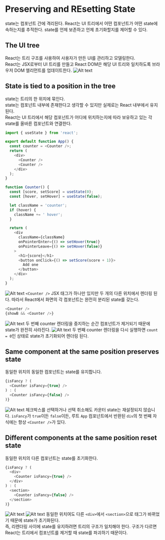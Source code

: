 # Preserving and REsetting State
state는 컴포넌트 간에 격리된다. React는 UI 트리에서 어떤 컴포넌트가 어떤 state에 속하는지를 추적한다. state를 언제 보존하고 언제 초기화할지를 제어할 수 있다.  

## The UI tree
React는 트리 구조를 사용하여 사용자가 만든 UI를 관리하고 모델링한다.  
React는 JSX로부터 UI 트리를 만들고 React DOM은 해당 UI 트리와 일치하도록 브라우저 DOM 엘리먼트를 업데이트한다.
![Alt text](./image/PreservingAndREsettingState1.png)

## State is tied to a position in the tree
state는 트리의 한 위치에 묶인다.  
state는 컴포넌트 내부에 존재한다고 생각할 수 있지만 실제로는 React 내부에서 유지된다.  
React는 UI 트리에서 해당 컴포넌트가 어디에 위치하는지에 따라 보유하고 있는 각 state를 올바른 컴포넌트와 연결한다.

```js
import { useState } from 'react';

export default function App() {
  const counter = <Counter />;
  return (
    <div>
      <Counter />
      <Counter />
    </div>
  );
}

function Counter() {
  const [score, setScore] = useState(0);
  const [hover, setHover] = useState(false);

  let className = 'counter';
  if (hover) {
    className += ' hover';
  }

  return (
    <div
      className={className}
      onPointerEnter={() => setHover(true)}
      onPointerLeave={() => setHover(false)}
    >
      <h1>{score}</h1>
      <button onClick={() => setScore(score + 1)}>
        Add one
      </button>
    </div>
  );
}
```
![Alt text](./image/PreservingAndREsettingState2.png)
`<Counter />` JSX 태그가 하나만 있지만 두 개의 다른 위치에서 렌더링 된다. 따라서 React에서 화면의 각 컴포넌트는 완전히 분리된 state를 갖는다.  
  

```js
<Counter />
{showB && <Counter />} 
```
![Alt text](./image/PreservingAndREsettingState7.png)
두 번째 counter 렌더링을 중지하는 순간 컴포넌트가 제거되기 때문에 state가 완전히 사라진다.
![Alt text](./image/PreservingAndREsettingState3.png)
두 번째 counter 렌더링을 다시 실행하면 `count = 0`인 상태로 state가 초기화되어 렌더링 된다.  

## Same component at the same position preserves state
동일한 위치의 동일한 컴포넌트는 state를 유지합니다.
```js
{isFancy ? (
  <Counter isFancy={true} /> 
) : (
  <Counter isFancy={false} /> 
)}
```
![Alt text](./image/PreservingAndREsettingState4.png)
체크박스를 선택하거나 선택 취소해도 카운터 state는 재설정되지 않습니다. `isFancy`가 `true`이든 `false`이든, 루트 `App` 컴포넌트에서 반환된 `div`의 첫 번째 자식에는 항상 `<Counter />`가 있다.

## Different components at the same position reset state
동일한 위치의 다른 컴포넌트는 state를 초기화한다.  
```js
{isFancy ? (
  <div>
    <Counter isFancy={true} /> 
  </div>
) : (
  <section>
    <Counter isFancy={false} />
  </section>
)}
```
![Alt text](./image/PreservingAndREsettingState5.png)
![Alt text](./image/PreservingAndREsettingState6.png)
동일한 위치여도 다른 `<div>`에서 `<section>`으로 태그가 바뀌었기 때문에 state가 초기화된다.  
즉, 리렌더링 사이에 state를 유지하려면 트리의 구조가 일치해야 한다. 구조가 다르면 React는 트리에서 컴포넌트를 제거할 때 state를 파괴하기 때문이다.